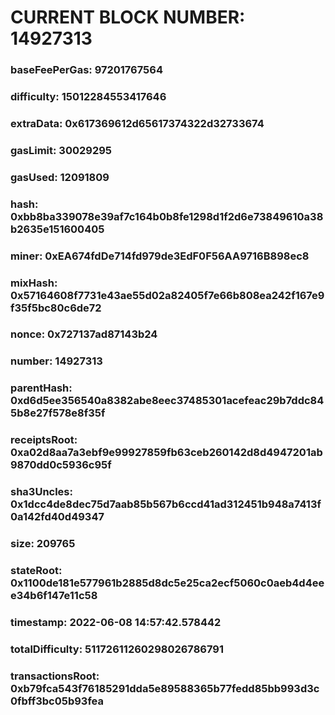 # CURRENT BLOCK NUMBER: 14927313

### baseFeePerGas: 97201767564
### difficulty: 15012284553417646
### extraData: 0x617369612d65617374322d32733674
### gasLimit: 30029295
### gasUsed: 12091809
### hash: 0xbb8ba339078e39af7c164b0b8fe1298d1f2d6e73849610a38b2635e151600405
### miner: 0xEA674fdDe714fd979de3EdF0F56AA9716B898ec8
### mixHash: 0x57164608f7731e43ae55d02a82405f7e66b808ea242f167e9f35f5bc80c6de72
### nonce: 0x727137ad87143b24
### number: 14927313
### parentHash: 0xd6d5ee356540a8382abe8eec37485301acefeac29b7ddc845b8e27f578e8f35f
### receiptsRoot: 0xa02d8aa7a3ebf9e99927859fb63ceb260142d8d4947201ab9870dd0c5936c95f
### sha3Uncles: 0x1dcc4de8dec75d7aab85b567b6ccd41ad312451b948a7413f0a142fd40d49347
### size: 209765
### stateRoot: 0x1100de181e577961b2885d8dc5e25ca2ecf5060c0aeb4d4eee34b6f147e11c58
### timestamp: 2022-06-08 14:57:42.578442
### totalDifficulty: 51172611260298026786791
### transactionsRoot: 0xb79fca543f76185291dda5e89588365b77fedd85bb993d3c0fbff3bc05b93fea

